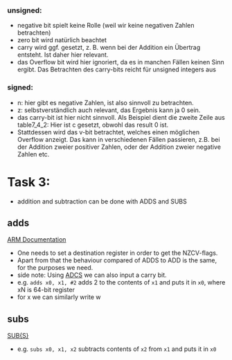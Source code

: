 ### unsigned:
- negative bit spielt keine Rolle (weil wir keine negativen Zahlen betrachten)
- zero bit wird natürlich beachtet
- carry wird ggf. gesetzt, z. B. wenn bei der Addition ein Übertrag entsteht. Ist daher hier relevant.
- das Overflow bit wird hier ignoriert, da es in manchen Fällen keinen Sinn ergibt. Das Betrachten des carry-bits reicht für unsigned integers aus

### signed:
- n: hier gibt es negative Zahlen, ist also sinnvoll zu betrachten.
- z: selbstverständlich auch relevant, das Ergebnis kann ja 0 sein.
- das carry-bit ist hier nicht sinnvoll. Als Beispiel dient die zweite Zeile aus table7_4_2: Hier ist c gesetzt, obwohl das result 0 ist.
- Stattdessen wird das v-bit betrachtet, welches einen möglichen Overflow anzeigt. Das kann in verschiedenen Fällen passieren, z.B. bei der Addition zweier positiver Zahlen, oder der Addition zweier negative Zahlen etc.

# Task 3:
+ addition and subtraction can be done with ADDS and SUBS
## adds
[ARM Documentation](https://developer.arm.com/documentation/ddi0597/2022-03/Base-Instructions/ADD--ADDS--register---Add--register--?lang=en)

+ One needs to set a destination register in order to get the NZCV-flags.
+ Apart from that the behaviour compared of ADDS to ADD is the same, for the purposes we need.
+ side note: Using [ADCS](https://developer.arm.com/documentation/ddi0597/2022-03/Base-Instructions/ADC--ADCS--immediate---Add-with-Carry--immediate--?lang=en) we can also input a carry bit.
+ e.g. `adds x0, x1, #2` adds 2 to the contents of `x1` and puts it in `x0`, where xN is 64-bit register
+ for x we can similarly write w

## subs
[SUB{S}](https://developer.arm.com/documentation/dui0473/m/arm-and-thumb-instructions/sub?lang=en)
+ e.g. `subs x0, x1, x2` subtracts contents of `x2` from `x1` and puts it in `x0`